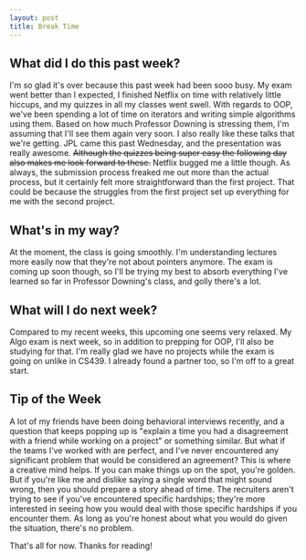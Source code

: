 ```yaml
---
layout: post
title: Break Time
---
```


## What did I do this past week?

I'm so glad it's over because this past week had been sooo busy. My exam went better than I expected, I finished Netflix on time with relatively little hiccups, and my quizzes in all my classes went swell. With regards to OOP, we've been spending a lot of time on iterators and writing simple algorithms using them. Based on how much Professor Downing is stressing them, I'm assuming that I'll see them again very soon. I also really like these talks that we're getting. JPL came this past Wednesday, and the presentation was really awesome. ~~Although the quizzes being super easy the following day also makes me look forward to these.~~ Netflix bugged me a little though. As always, the submission process freaked me out more than the actual process, but it certainly felt more straightforward than the first project. That could be because the struggles from the first project set up everything for me with the second project.

## What's in my way?

At the moment, the class is going smoothly. I'm understanding lectures more easily now that they're not about pointers anymore. The exam is coming up soon though, so I'll be trying my best to absorb everything I've learned so far in Professor Downing's class, and golly there's a lot.

## What will I do next week?

Compared to my recent weeks, this upcoming one seems very relaxed. My Algo exam is next week, so in addition to prepping for OOP, I'll also be studying for that. I'm really glad we have no projects while the exam is going on unlike in CS439. I already found a partner too, so I'm off to a great start.

## Tip of the Week

A lot of my friends have been doing behavioral interviews recently, and a question that keeps popping up is "explain a time you had a disagreement with a friend while working on a project" or something similar. But what if the teams I've worked with are perfect, and I've never encountered any significant problem that would be considered an agreement? This is where a creative mind helps. If you can make things up on the spot, you're golden. But if you're like me and dislike saying a single word that might sound wrong, then you should prepare a story ahead of time. The recruiters aren't trying to see if you've encountered specific hardships; they're more interested in seeing how you would deal with those specific hardships if you encounter them. As long as you're honest about what you would do given the situation, there's no problem.

That's all for now. Thanks for reading!
